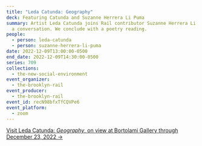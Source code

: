 ```yaml
---
title: "Leda Catunda: Geography"
deck: Featuring Catunda and Suzanne Herrera Li Puma
summary: Artist Leda Catunda joins Rail contributor Suzanne Herrera Li Puma for
  a conversation. We conclude with a poetry reading.
people:
  - person: leda-catunda
  - person: suzanne-herrera-li-puma
date: 2022-12-09T13:00:00-0500
end_date: 2022-12-09T14:30:00-0500
series: 709
collections:
  - the-new-social-environment
event_organizer:
  - the-brooklyn-rail
event_producer:
  - the-brooklyn-rail
event_id: recN98bfxTfCQVPe6
event_platform:
  - zoom
---
```

[V﻿isit Leda Catunda: *Geography*, on view at Bortolami Gallery through December 23, 2022 →](https://www.bortolamigallery.com/exhibitions/geography/)
